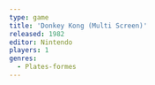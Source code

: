 ```yaml
---
type: game
title: 'Donkey Kong (Multi Screen)'
released: 1982
editor: Nintendo
players: 1
genres:
  - Plates-formes
---
```

